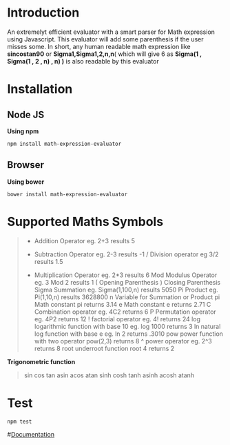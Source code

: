 # Introduction

An extremelyt efficient evaluator with a smart parser for Math expression using Javascript. This evaluator will add some parenthesis if the user misses some. In short, any human readable math expression like **sincostan90** or **Sigma1,Sigma1,2,n,n**( which will give 6 as **Sigma(1 , Sigma(1 , 2 , n) , n) )** is also readable by this evaluator

# Installation
## Node JS
 **Using npm** 

    npm install math-expression-evaluator

## Browser
 **Using bower**

    bower install math-expression-evaluator
# Supported Maths Symbols

> +   Addition Operator eg. 2+3 results 5
> -   Subtraction Operator eg. 2-3 results -1
> /   Division operator eg 3/2 results 1.5 
> *   Multiplication Operator eg. 2*3 results 6
> Mod   Modulus Operator eg. 3 Mod 2 results 1
> (   Opening Parenthesis
> )   Closing Parenthesis
> Sigma   Summation eg. Sigma(1,100,n) results 5050
> Pi   Product eg. Pi(1,10,n) results 3628800
> n   Variable for Summation or Product
> pi   Math constant pi returns 3.14
> e   Math constant e returns 2.71
> C   Combination operator eg. 4C2 returns 6
> P   Permutation operator eg. 4P2 returns 12
> !   factorial operator eg. 4! returns 24
> log   logarithmic function with base 10 eg. log 1000 returns 3
> ln   natural log function with base e eg. ln 2 returns .3010 
> pow   power function with two operator pow(2,3) returns 8
> ^   power operator eg. 2^3 returns 8
> root   underroot function root 4 returns 2

**Trigonometric function**

> sin 
> cos
> tan
> asin
> acos
> atan
> sinh
> cosh
> tanh
> asinh
> acosh
> atanh

# Test

    npm test

#[Documentation](http://ankit31894.github.io/math-expression-evaluator/)
